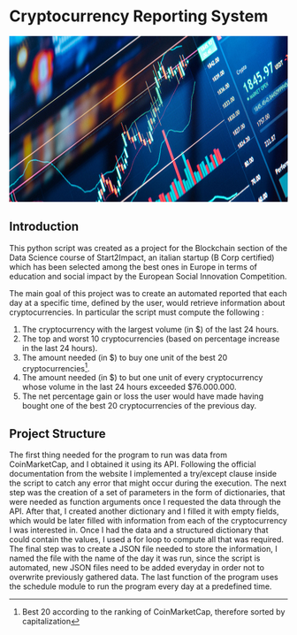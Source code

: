 # Cryptocurrency Reporting System

<p align = "center">
  <img
       width = "1000"
       height = "300"
       src = "./crypto.jpg"
       
  >
  </p>

## Introduction
This python script was created as a project for the Blockchain section of the Data Science course of Start2Impact, an italian startup (B Corp certified) which has been selected among the best ones in Europe in terms of education and social impact by the European Social Innovation Competition.

The main goal of this project was to create an automated reported that each day at a specific time, defined by the user, would retrieve information about cryptocurrencies. In particular the script must compute the following : 
1. The cryptocurrency with the largest volume (in $) of the last 24 hours.
2. The top and worst 10 cryptocurrencies (based on percentage increase in the last 24 hours).
3. The amount needed (in $) to buy one unit of the best 20 cryptocurrencies[^1].
4. The amount needed (in $) to but one unit of every cryptocurrency whose volume in the last 24 hours exceeded $76.000.000.
5. The net percentage gain or loss the user would have made having bought one of the best 20 cryptocurrencies of the previous day.

## Project Structure
The first thing needed for the program to run was data from CoinMarketCap, and I obtained it using its API. Following the official documentation from the website I implemented a try/except clause inside the script to catch any error that might occur during the execution. The next step was the creation of a set of parameters in the form of dictionaries, that were needed as function arguments once I requested the data through the API. After that, I created another dictionary and I filled it with empty fields, which would be later filled with information from each of the cryptocurrency I was interested in. 
Once I had the data and a structured dictionary that could contain the values, I used a for loop to compute all that was required. The final step was to create a JSON file needed to store the information, I named the file with the name of the day it was run, since the script is automated, new JSON files need to be added everyday in order not to overwrite previously gathered data. The last function of the program uses the schedule module to run the program every day at a predefined time.



[^1]: Best 20 according to the ranking of CoinMarketCap, therefore sorted by capitalization
